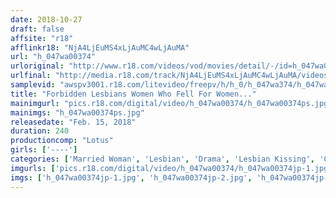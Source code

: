 ```yaml
---
date: 2018-10-27
draft: false
affsite: "r18"
afflinkr18: "NjA4LjEuMS4xLjAuMC4wLjAuMA"
url: "h_047wa00374"
urloriginal: "http://www.r18.com/videos/vod/movies/detail/-/id=h_047wa00374"
urlfinal: "http://media.r18.com/track/NjA4LjEuMS4xLjAuMC4wLjAuMA/videos/vod/movies/detail/-/id=h_047wa00374"
samplevid: "awspv3001.r18.com/litevideo/freepv/h/h_0/h_047wa374/h_047wa374_dmb_w.mp4"
title: "Forbidden Lesbians Women Who Fell For Women..."
mainimgurl: "pics.r18.com/digital/video/h_047wa00374/h_047wa00374ps.jpg"
mainimgs: "h_047wa00374ps.jpg"
releasedate: "Feb. 15, 2018"
duration: 240
productioncomp: "Lotus"
girls: ['----']
categories: ['Married Woman', 'Lesbian', 'Drama', 'Lesbian Kissing', 'Compilation', 'Over 4 Hours', 'Hi-Def']
imgurls: ['pics.r18.com/digital/video/h_047wa00374/h_047wa00374jp-1.jpg', 'pics.r18.com/digital/video/h_047wa00374/h_047wa00374jp-2.jpg', 'pics.r18.com/digital/video/h_047wa00374/h_047wa00374jp-3.jpg', 'pics.r18.com/digital/video/h_047wa00374/h_047wa00374jp-4.jpg', 'pics.r18.com/digital/video/h_047wa00374/h_047wa00374jp-5.jpg', 'pics.r18.com/digital/video/h_047wa00374/h_047wa00374jp-6.jpg', 'pics.r18.com/digital/video/h_047wa00374/h_047wa00374jp-7.jpg', 'pics.r18.com/digital/video/h_047wa00374/h_047wa00374jp-8.jpg', 'pics.r18.com/digital/video/h_047wa00374/h_047wa00374jp-9.jpg', 'pics.r18.com/digital/video/h_047wa00374/h_047wa00374jp-10.jpg', 'pics.r18.com/digital/video/h_047wa00374/h_047wa00374jp-11.jpg', 'pics.r18.com/digital/video/h_047wa00374/h_047wa00374jp-12.jpg', 'pics.r18.com/digital/video/h_047wa00374/h_047wa00374jp-13.jpg', 'pics.r18.com/digital/video/h_047wa00374/h_047wa00374jp-14.jpg', 'pics.r18.com/digital/video/h_047wa00374/h_047wa00374jp-15.jpg', 'pics.r18.com/digital/video/h_047wa00374/h_047wa00374jp-16.jpg', 'pics.r18.com/digital/video/h_047wa00374/h_047wa00374jp-17.jpg', 'pics.r18.com/digital/video/h_047wa00374/h_047wa00374jp-18.jpg', 'pics.r18.com/digital/video/h_047wa00374/h_047wa00374jp-19.jpg']
imgs: ['h_047wa00374jp-1.jpg', 'h_047wa00374jp-2.jpg', 'h_047wa00374jp-3.jpg', 'h_047wa00374jp-4.jpg', 'h_047wa00374jp-5.jpg', 'h_047wa00374jp-6.jpg', 'h_047wa00374jp-7.jpg', 'h_047wa00374jp-8.jpg', 'h_047wa00374jp-9.jpg', 'h_047wa00374jp-10.jpg', 'h_047wa00374jp-11.jpg', 'h_047wa00374jp-12.jpg', 'h_047wa00374jp-13.jpg', 'h_047wa00374jp-14.jpg', 'h_047wa00374jp-15.jpg', 'h_047wa00374jp-16.jpg', 'h_047wa00374jp-17.jpg', 'h_047wa00374jp-18.jpg', 'h_047wa00374jp-19.jpg']
---
```

